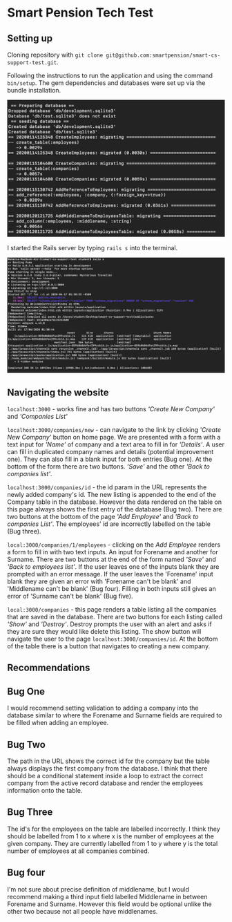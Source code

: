 # Smart Pension Tech Test

## Setting up

Cloning repository with `git clone git@github.com:smartpension/smart-cs-support-test.git`.

Following the instructions to run the application and using the command `bin/setup`. The gem dependencies and databases were set up via the bundle installation.

![Image of database installation](./images/database-setup.png)

I started the Rails server by typing `rails s` into the terminal.

![Image of starting rails](./images/starting-rails.png)

## Navigating the website

`localhost:3000` - works fine and has two buttons *'Create New Company'* and *'Companies List'*

`localhost:3000/companies/new` - can navigate to the link by clicking *'Create New Company'* button on home page. We are presented with a form with a text input for *'Name'* of company and a text area to fill in for *'Details'*. A user can fill in duplicated company names and details (potential improvement one). They can also fill in a blank input for both entries (Bug one). At the bottom of the form there are two buttons. *'Save'* and the other *'Back to companies list'*.

`localhost:3000/companies/id` - the id param in the URL represents the newly added company's id. The new listing is appended to the end of the Company table in the database. However the data rendered on the table on this page always shows the first entry of the database (Bug two). There are two buttons at the bottom of the page *'Add Employee'* and *'Back to companies List'*. The employees' id are incorrectly labelled on the table (Bug three).

`local:3000/companies/1/employees` - clicking on the *Add Employee* renders a form to fill in with two text inputs. An input for Forename and another for Surname. There are two buttons at the end of the form named *'Save'* and *'Back to employees list'*. If the user leaves one of the inputs blank they are prompted with an error message. If the user leaves the 'Forename' input blank they are given an error with 'Forename can't be blank' and 'Middlename can't be blank' (Bug four). Filling in both inputs still gives an error of 'Surname can't be blank' (Bug five).

`local:3000/companies` - this page renders a table listing all the companies that are saved in the database. There are two buttons for each listing called *'Show'* and *'Destroy'*. Destroy prompts the user with an alert and asks if they are sure they would like delete this listing. The show button will navigate the user to the page `localhost:3000/companies/id`. At the bottom of the table there is a button that navigates to creating a new company.

## Recommendations

## Bug One

I would recommend setting validation to adding a company into the database similar to where the Forename and Surname fields are required to be filled when adding an employee.

## Bug Two

The path in the URL shows the correct id for the company but the table always displays the first company from the database. I think that there should be a conditional statement inside a loop to extract the correct company from the active record database and render the employees information onto the table.

## Bug Three

The id's for the employees on the table are labelled incorrectly. I think they should be labelled from 1 to x where x is the number of employees at the given company. They are currently labelled from 1 to y where y is the total number of employees at all companies combined.


## Bug four

I'm not sure about precise definition of middlename, but I would recommend making a third input field labelled Middlename in between Forename and Surname. However this field would be optional unlike the other two because not all people have middlenames.

